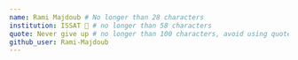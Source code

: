 ```yaml
---
name: Rami Majdoub # No longer than 28 characters
institution: ISSAT 🚩 # no longer than 58 characters
quote: Never give up # no longer than 100 characters, avoid using quotes(") to guarantee the format remains the same.
github_user: Rami-Majdoub
---
```

